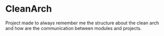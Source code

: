 # CleanArch
Project made to always remember me the structure about the clean arch and how are the communication between modules and projects.
